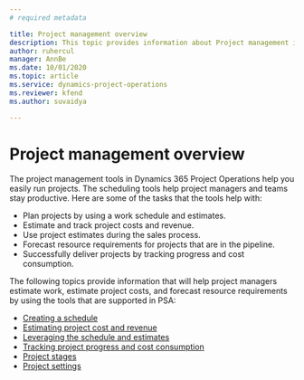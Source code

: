 ```yaml
---
# required metadata

title: Project management overview
description: This topic provides information about Project management in Dynamics 365 Project Operations. 
author: ruhercul
manager: AnnBe
ms.date: 10/01/2020
ms.topic: article
ms.service: dynamics-project-operations
ms.reviewer: kfend
ms.author: suvaidya

---
```


# Project management overview

The project management tools in Dynamics 365 Project Operations help you easily run projects. The scheduling tools help project managers and teams stay productive. Here are some of the tasks that the tools help with:

- Plan projects by using a work schedule and estimates.
- Estimate and track project costs and revenue.
- Use project estimates during the sales process.
- Forecast resource requirements for projects that are in the pipeline.
- Successfully deliver projects by tracking progress and cost consumption.

The following topics provide information that will help project managers estimate work, estimate project costs, and forecast resource requirements by using the tools that are supported in PSA:

- [Creating a schedule](project-creating.md)
- [Estimating project cost and revenue](project-estimating.md)
- [Leveraging the schedule and estimates](project-leveraging.md)
- [Tracking project progress and cost consumption](project-tracking.md)
- [Project stages](project-stages.md)
- [Project settings](project-settings.md)
